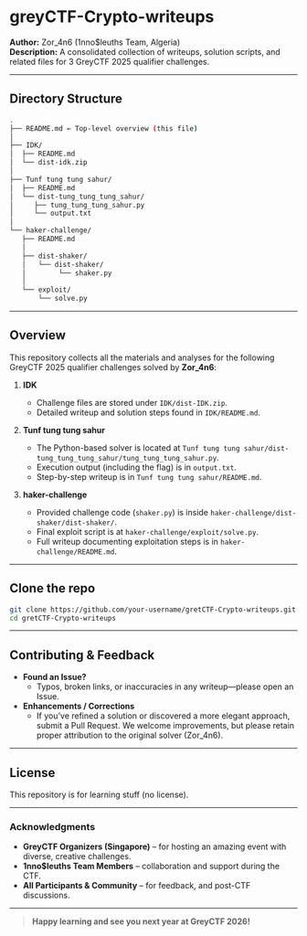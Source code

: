 # greyCTF-Crypto-writeups

**Author:** Zor_4n6 (1nno$leuths Team, Algeria)  
**Description:** A consolidated collection of writeups, solution scripts, and related files for 3 GreyCTF 2025 qualifier challenges.

---

## Directory Structure
```bash
.
├── README.md ← Top-level overview (this file)
│
├── IDK/ 
│  ├── README.md 
│  └── dist-idk.zip 
│
├── Tunf tung tung sahur/ 
│  ├── README.md 
│  └── dist-tung_tung_tung_sahur/ 
│     ├── tung_tung_tung_sahur.py 
│     └── output.txt 
│
└── haker-challenge/
   ├── README.md 
   │
   ├── dist-shaker/ 
   │   └── dist-shaker/
   │        └── shaker.py 
   │
   └── exploit/
       └── solve.py 
```

---

## Overview

This repository collects all the materials and analyses for the following GreyCTF 2025 qualifier challenges solved by **Zor_4n6**:

1. **IDK**  
   - Challenge files are stored under `IDK/dist-IDK.zip`.  
   - Detailed writeup and solution steps found in `IDK/README.md`.

2. **Tunf tung tung sahur**  
   - The Python-based solver is located at `Tunf tung tung sahur/dist-tung_tung_tung_sahur/tung_tung_tung_sahur.py`.  
   - Execution output (including the flag) is in `output.txt`.  
   - Step-by-step writeup is in `Tunf tung tung sahur/README.md`.

3. **haker-challenge**  
   - Provided challenge code (`shaker.py`) is inside `haker-challenge/dist-shaker/dist-shaker/`.  
   - Final exploit script is at `haker-challenge/exploit/solve.py`.  
   - Full writeup documenting exploitation steps is in `haker-challenge/README.md`.

---


## Clone the repo  
   ```bash
   git clone https://github.com/your-username/gretCTF-Crypto-writeups.git
   cd gretCTF-Crypto-writeups
```

---

## Contributing & Feedback  

- **Found an Issue?**  
  - Typos, broken links, or inaccuracies in any writeup—please open an Issue.  
- **Enhancements / Corrections**  
  - If you’ve refined a solution or discovered a more elegant approach, submit a Pull Request. We welcome improvements, but please retain proper attribution to the original solver (Zor_4n6).  

---

## License  

This repository is for learning stuff (no license).

---

### Acknowledgments  
- **GreyCTF Organizers (Singapore)** – for hosting an amazing event with diverse, creative challenges.  
- **1nno$leuths Team Members** – collaboration and support during the CTF.  
- **All Participants & Community** – for feedback, and post-CTF discussions.  

---

> **Happy learning and see you next year at GreyCTF 2026!**  



